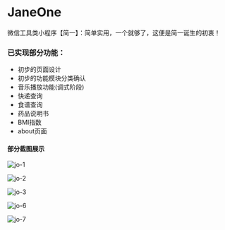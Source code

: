 # JaneOne
微信工具类小程序【简一】：简单实用，一个就够了，这便是简一诞生的初衷！
### 已实现部分功能：
- 初步的页面设计
- 初步的功能模块分类确认
- 音乐播放功能(调式阶段)
- 快递查询
- 食谱查询
- 药品说明书
- BMI指数
- about页面
#### 部分截图展示

![jo-1](https://user-images.githubusercontent.com/71597859/132009778-1318be23-7db2-4881-8ee7-f4430958e941.jpg)

![jo-2](https://user-images.githubusercontent.com/71597859/132009914-1bf052a1-3670-4949-bdf1-4e596e7baaa6.jpg)

![jo-3](https://user-images.githubusercontent.com/71597859/132009976-0d3aa5fa-8650-4a4d-b086-2331c85aa6e8.jpg)

![jo-6](https://user-images.githubusercontent.com/71597859/132010036-16b79159-4670-4004-8cb2-478e440f0aef.jpg)

![jo-7](https://user-images.githubusercontent.com/71597859/132010199-1e289355-568e-45e8-ae7d-b3209123ab7e.jpg)

